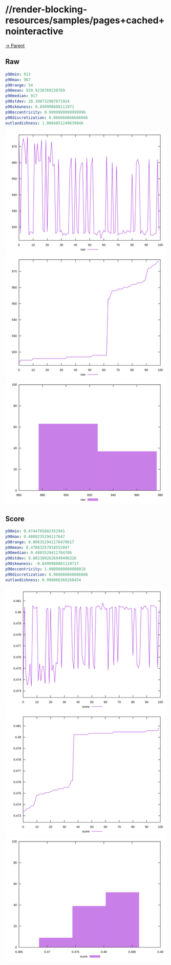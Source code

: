 
# //render-blocking-resources/samples/pages+cached+nointeractive

[→ Parent](../..)


## Raw


```yaml
p90min: 913
p90max: 967
p90range: 54
p90mean: 929.9230769230769
p90median: 917
p90stdev: 20.308732907071924
p90skewness: 0.849998888111971
p90eccentricity: 0.9999999999999996
p90discretization: 6.066666666666666
outlandishness: 1.0084851249639046

```

![PLOT: raw-values](./raw/values.svg)![PLOT: raw-sorted](./raw/sorted.svg)![PLOT: raw-histogram](./raw/histogram.svg)
## Score


```yaml
p90min: 0.4744705882352941
p90max: 0.4808235294117647
p90range: 0.006352941176470617
p90mean: 0.47883257918552047
p90median: 0.4803529411764706
p90stdev: 0.0023892626949496326
p90skewness: -0.8499988881119717
p90eccentricity: 1.0000000000000018
p90discretization: 6.066666666666666
outlandishness: 0.998066366268454

```

![PLOT: score-values](./score/values.svg)![PLOT: score-sorted](./score/sorted.svg)![PLOT: score-histogram](./score/histogram.svg)